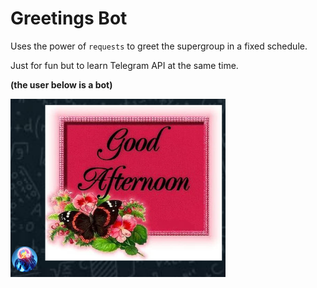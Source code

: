 # Greetings Bot
Uses the power of `requests` to greet the supergroup in a fixed schedule.

Just for fun but to learn Telegram API at the same time.

**(the user below is a bot)**

![Example](assets/demo.png)